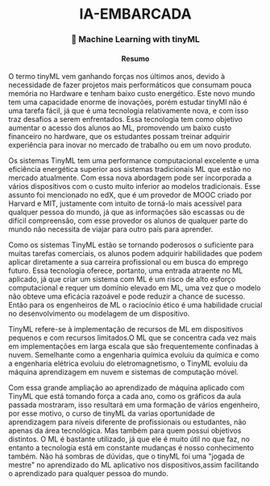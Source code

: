 
<h1 align="center">IA-EMBARCADA</h1>
<h3 align="center">🚀  Machine Learning with tinyML</h3>

                       

<h4 align="center">Resumo</h4>

<p>
O termo tinyML vem ganhando forças nos últimos anos, devido à necessidade de fazer projetos mais performáticos que consumam pouca memória no Hardware e tenham baixo custo energético. Este novo mundo tem uma capacidade enorme de inovações, porém estudar tinyMl não é uma tarefa fácil, já que é uma tecnologia relativamente nova, e com isso traz desafios a serem enfrentados. Essa tecnologia tem como objetivo aumentar o acesso dos alunos ao ML, promovendo  um baixo custo financeiro no hardware, que os estudantes possam treinar adquirir experiência para inovar no mercado de trabalho ou em um novo produto.
</p>
<p>
Os sistemas TinyML tem uma performance computacional excelente e uma eficiência energética superior aos sistemas tradicionais ML que  estão no mercado atualmente. Com essa nova abordagem pode ser incorporada a vários dispositivos com o custo muito inferior ao modelos tradicionais. Esse assunto foi mencionado no edX, que é um provedor de MOOC criado por Harvard e MIT, justamente com intuito de torná-lo mais  acessível para qualquer pessoa do mundo, já que as informações são escassas ou de difícil compreensão, com esse provedor os alunos de qualquer parte do mundo não necessita de viajar para outro país para aprender.
</p>
Como os sistemas TinyML estão se tornando poderosos o suficiente para muitas tarefas comerciais, os alunos podem adquirir habilidades que podem aplicar diretamente a sua carreira profissional ou em busca do  emprego futuro. Essa tecnologia oferece, portanto, uma entrada atraente no ML aplicado, já que criar um sistema com ML é um risco  de alto esforço computacional e requer um domínio elevado em ML, uma vez que o modelo  não obteve uma eficácia razoável e pode reduzir a chance de sucesso. Então para os engenheiros de ML o raciocínio ético é uma habilidade crucial no desenvolvimento ou modelagem de um dispositivo.
<p>
TinyML refere-se à implementação  de recursos de ML em dispositivos pequenos e com recursos limitados.O ML que se concentra cada vez mais em implementações em larga escala que são frequentemente confinadas à nuvem. Semelhante  como a engenharia química evoluiu da química e como a engenharia elétrica evoluiu do eletromagnetismo, o TinyML evoluiu da máquina aprendizagem em nuvem e sistemas de computação móvel.
</p>
<p>
Com essa grande  ampliação ao aprendizado de máquina aplicado com TinyML que está tomando força a cada ano, como os gráficos da aula passada mostraram, isso  resultará em uma formação de  vários engenheiro, por esse motivo, o curso de tinyML   da varias oportunidade de aprendizagem para níveis diferente de profissionais ou estudantes, não apenas da área tecnológica. Mas também para quem possui objetivos distintos. O ML é bastante utilizado, já que ele é muito útil no que faz, no entanto a tecnologia está em constante mudanças é nosso conhecimento também. Não há sombras de dúvidas, que o tinyML foi uma "jogada de mestre" no aprendizado do ML aplicativo nos dispositivos,assim facilitando o aprendizado para qualquer pessoa do mundo.
</p>
